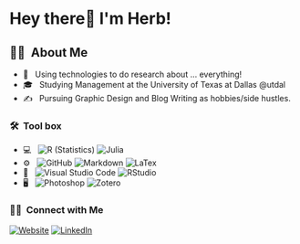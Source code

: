 <h1> Hey there👋 I'm Herb!</h1>

<h2> 🙋‍♂️ &nbsp;About Me </h2>

- 🤔 &nbsp; Using  technologies to do research about ... everything!
- 🎓 &nbsp; Studying Management at the University of Texas at Dallas @utdal
- ✍️ &nbsp; Pursuing Graphic Design and Blog Writing as hobbies/side hustles.

<h3> 🛠 &nbsp;Tool box</h3>

- 💻 &nbsp;
  ![R (Statistics)](https://img.shields.io/badge/-R-333333?style=flat&logo=R)
  ![Julia](https://img.shields.io/badge/-Julia-333333?style=flat&logo=julia&)
- ⚙️ &nbsp;
  ![GitHub](https://img.shields.io/badge/-GitHub-333333?style=flat&logo=github)
  ![Markdown](https://img.shields.io/badge/-Markdown-333333?style=flat&logo=markdown)
  ![LaTex](https://img.shields.io/badge/-LaTex-333333?style=flat&logo=latex)
- 🔧 &nbsp;
  ![Visual Studio Code](https://img.shields.io/badge/-Visual%20Studio%20Code-333333?style=flat&logo=visual-studio-code&logoColor=007ACC)
  ![RStudio](https://img.shields.io/badge/-RStudio-333333?style=flat&logo=rstudio)
- 🖥 &nbsp;
  ![Photoshop](https://img.shields.io/badge/-Photoshop-333333?style=flat&logo=adobe-photoshop)
  ![Zotero](https://img.shields.io/badge/-Zotero-333333?style=flat&logo=zotero)
<!-- 
- 🌐 &nbsp;
  ![HTML5](https://img.shields.io/badge/-HTML5-333333?style=flat&logo=HTML5)
  ![CSS](https://img.shields.io/badge/-CSS-333333?style=flat&logo=CSS3&logoColor=1572B6)
  ![JavaScript](https://img.shields.io/badge/-JavaScript-333333?style=flat&logo=javascript)
 -->
 
<!-- <br/>

<a href="https://github.com/herbhuang">
  <img height="180em" src="https://github-readme-stats.vercel.app/api?username=herbhuang&theme=solarized-light&show_icons=true" />
  <img height="180em" src="https://github-readme-stats.vercel.app/api/top-langs/?username=herbhuang&theme=solarized-light&layout=compact" />
</a>

<br/> -->

<h3> 🤝🏻 &nbsp;Connect with Me </h3>

<p align="left">
<a href="https://herbhuang.com/"><img alt="Website" src="https://img.shields.io/badge/Website-herbhuang.com-blue?style=flat-square&logo=microsoft-edge"></a>
<a href="https://www.linkedin.com/in/herbhuang/"><img alt="LinkedIn" src="https://img.shields.io/badge/LinkedIn-Herb%20Huang-blue?style=flat-square&logo=linkedin"></a>

